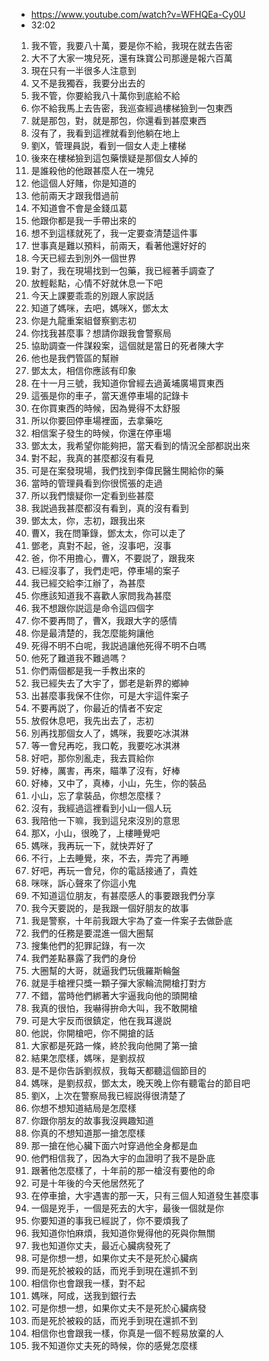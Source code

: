 - https://www.youtube.com/watch?v=WFHQEa-Cy0U
- 32:02

1. 我不管，我要八十萬，要是你不給，我現在就去告密
1. 大不了大家一塊兒死，還有珠寶公司那邊是報六百萬
1. 現在只有一半很多人注意到
1. 又不是我獨吞，我要分出去的
1. 我不管，你要給我八十萬你到底給不給
1. 你不給我馬上去告密，我巡查經過樓梯獫到一包東西
1. 就是那包，對，就是那包，你還看到甚麼東西
1. 沒有了，我看到這裡就看到他躺在地上
1. 劉X，管理員説，看到一個女人走上樓梯
1. 後來在樓梯獫到這包藥懷疑是那個女人掉的
1. 是誰殺他的他跟甚麼人在一塊兒
1. 他這個人好賭，你是知道的
1. 他前兩天才跟我借過前
1. 不知道會不會是金錢瓜葛
1. 他跟你都是我一手帶出來的
1. 想不到這樣就死了，我一定要查清楚這件事
1. 世事真是難以預料，前兩天，看著他還好好的
1. 今天已經去到別外一個世界
1. 對了，我在現場找到一包藥，我已經著手調查了
1. 放輕鬆點，心情不好就休息一下吧
1. 今天上課要乖乖的別跟人家説話
1. 知道了媽咪，去吧，媽咪X，鄧太太
1. 你是九龍重案組督察劉志初
1. 你找我甚麼事？想請你跟我會警察局
1. 協助調查一件謀殺案，這個就是當日的死者陳大字
1. 他也是我們管區的幫辦
1. 鄧太太，相信你應該有印象
1. 在十一月三號，我知道你曾經去過黃埔廣場買東西
1. 這張是你的車子，當天進停車場的記錄卡
1. 在你買東西的時候，因為覺得不太舒服
1. 所以你要回停車場裡面，去拿藥吃
1. 相信案子發生的時候，你還在停車場
1. 鄧太太，我希望你能夠把，當天看到的情況全部都説出來
1. 對不起，我真的甚麼都沒有看見
1. 可是在案發現場，我們找到李偉民醫生開給你的藥
1. 當時的管理員看到你很慌張的走過
1. 所以我們懷疑你一定看到些甚麼
1. 我説過我甚麼都沒有看到，真的沒有看到
1. 鄧太太，你，志初，跟我出來
1. 曹X，我在問筆錄，鄧太太，你可以走了
1. 鄧老，真對不起，爸，沒事吧，沒事
1. 爸，你不用擔心，曹X，不要説了，跟我來
1. 已經沒事了，我們走吧，停車場的案子
1. 我已經交給李江辦了，為甚麼
1. 你應該知道我不喜歡人家問我為甚麼
1. 我不想跟你説這是命令這四個字
1. 你不要再問了，曹X，我跟大字的感情
1. 你是最清楚的，我怎麼能夠讓他
1. 死得不明不白呢，我説過讓他死得不明不白嗎
1. 他死了難道我不難過嗎？
1. 你們兩個都是我一手教出來的
1. 我已經失去了大宇了，鄧老是新界的鄉紳
1. 出甚麼事我保不住你，可是大宇這件案子
1. 不要再説了，你最近的情者不安定
1. 放假休息吧，我先出去了，志初
1. 別再找那個女人了，媽咪，我要吃冰淇淋
1. 等一會兒再吃，我口乾，我要吃冰淇淋
1. 好吧，那你別亂走，我去買給你
1. 好棒，厲害，再來，瞄準了沒有，好棒
1. 好棒，又中了，真棒，小山，先生，你的裝品
1. 小山，忘了拿裝品，你想怎麼樣？
1. 沒有，我經過這裡看到小山一個人玩
1. 我陪他一下嘛，我到這兒來沒別的意思
1. 那X，小山，很晚了，上樓睡覺吧
1. 媽咪，我再玩一下，就快弄好了
1. 不行，上去睡覺，來，不去，弄完了再睡
1. 好吧，再玩一會兒，你的電話接通了，貴姓
1. 咪咪，訴心聲來了你這小鬼
1. 不知道這位朋友，有甚麼感人的事要跟我們分享
1. 我今天要説的，是我跟一個好朋友的故事
1. 我是警察，十年前我跟大宇為了查一件案子去做卧底
1. 我們的任務是要混進一個大圈幫
1. 搜集他們的犯罪記錄，有一次
1. 我們差點暴露了我們的身份
1. 大圈幫的大哥，就逼我們玩俄羅斯輪盤
1. 就是手槍裡只獎一顆子彈大家輪流開槍打對方
1. 不錯，當時他們綁著大宇逼我向他的頭開槍
1. 我真的很怕，我嚇得拚命大叫，我不敢開槍
1. 可是大宇反而很鎮定，他在我耳邊説
1. 他説，你開槍吧，你不開搶的話
1. 大家都是死路一條，終於我向他開了第一搶
1. 結果怎麼樣，媽咪，是劉叔叔
1. 是不是你告訴劉叔叔，我每天都聽這個節目的
1. 媽咪，是劉叔叔，鄧太太，晚天晚上你有聽電台的節目吧
1. 劉X，上次在警察局我已經説得很清楚了
1. 你想不想知道結局是怎麼樣
1. 你跟你朋友的故事我沒興趣知道
1. 你真的不想知道那一搶怎麼樣
1. 那一搶在他心臟下面六吋穿過他全身都是血
1. 他們相信我了，因為大宇的血證明了我不是卧底
1. 跟著他怎麼樣了，十年前的那一槍沒有要他的命
1. 可是十年後的今天他居然死了
1. 在停車搶，大宇遇害的那一天，只有三個人知道發生甚麼事
1. 一個是兇手，一個是死去的大宇，最後一個就是你
1. 你要知道的事我已經説了，你不要煩我了
1. 我知道你怕麻煩，我知道你覺得他的死與你無關
1. 我也知道你丈夫，最近心臟病發死了
1. 可是你想一想，如果你丈夫不是死於心臟病
1. 而是死於被殺的話，而兇手到現在還抓不到
1. 相信你也會跟我一樣，對不起
1. 媽咪，阿成，送我到銀行去
1. 可是你想一想，如果你丈夫不是死於心臟病發
1. 而是死於被殺的話，而兇手到現在還抓不到
1. 相信你也會跟我一樣，你真是一個不輕易放棄的人
1. 我不知道你丈夫死的時候，你的感覺怎麼樣
